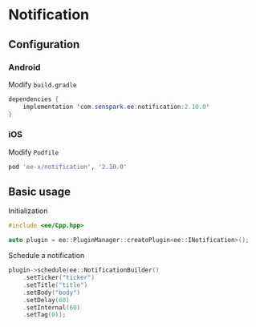 # Notification
## Configuration
### Android
Modify `build.gradle`
```java
dependencies {
    implementation 'com.senspark.ee:notification:2.10.0'
}
```

### iOS
Modify `Podfile`
```ruby
pod 'ee-x/notification', '2.10.0'
```

## Basic usage
Initialization
```cpp
#include <ee/Cpp.hpp>

auto plugin = ee::PluginManager::createPlugin<ee::INotification>();
```

Schedule a notification
```cpp
plugin->schedule(ee::NotificationBuilder()
    .setTicker("ticker")
    .setTitle("title")
    .setBody("body")
    .setDelay(60)
    .setInternal(60)
    .setTag(0));
```